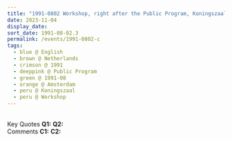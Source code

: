 ```yaml
---
title: "1991-0802 Workshop, right after the Public Program, Koningszaal, Artis (Natura Artis Magistra), Plantage Middenlaan 41 A, Amsterdam, Netherlands"
date: 2023-11-04
display_date: 
sort_date: 1991-08-02.3
permalink: /events/1991-0802-c
tags:
  - blue @ English
  - brown @ Netherlands
  - crimson @ 1991
  - deeppink @ Public Program
  - green @ 1991-08
  - orange @ Amsterdam
  - peru @ Koningszaal
  - peru @ Workshop  
---
```


<br>

<wave-list>
  <list-title color="DarkSeaGreen" width="55">Key Quotes</list-title>
  <list-item color="BlanchedAlmond" width="280"><b>Q1:</b> <i></i></list-item>
  <list-item color="Lavender" width="280"><b>Q2:</b> <i></i></list-item>
</wave-list>

<br>

<wave-list>
  <list-title color="DarkSeaGreen" width="55">Comments</list-title>
  <list-item color="BlanchedAlmond" width="280"><b>C1:</b> <i></i></list-item>
  <list-item color="Lavender" width="280"><b>C2:</b> <i></i></list-item>
</wave-list>